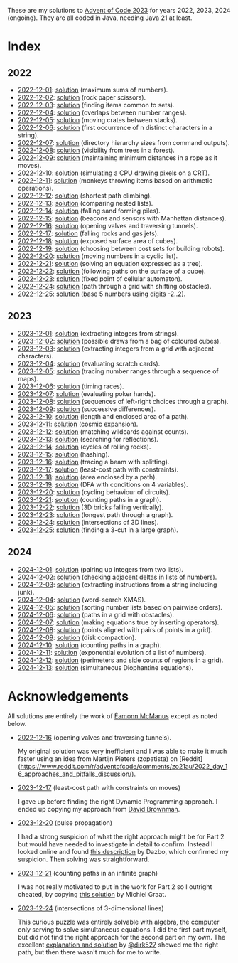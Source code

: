 These are my solutions to [Advent of Code 2023](https://adventofcode.com) for
years 2022, 2023, 2024 (ongoing). They are all coded in Java, needing Java 21 at least.

# Index

## 2022

* [2022-12-01](https://adventofcode.com/2022/day/1): [solution](src/advent2022/Puzzle1.java) (maximum sums of numbers).
* [2022-12-02](https://adventofcode.com/2022/day/2): [solution](src/advent2022/Puzzle2.java) (rock paper scissors).
* [2022-12-03](https://adventofcode.com/2022/day/3): [solution](src/advent2022/Puzzle3.java) (finding items common to sets).
* [2022-12-04](https://adventofcode.com/2022/day/4): [solution](src/advent2022/Puzzle4.java) (overlaps between number ranges).
* [2022-12-05](https://adventofcode.com/2022/day/5): [solution](src/advent2022/Puzzle5.java) (moving crates between stacks).
* [2022-12-06](https://adventofcode.com/2022/day/6): [solution](src/advent2022/Puzzle6.java) (first occurrence of n distinct characters in a string).
* [2022-12-07](https://adventofcode.com/2022/day/7): [solution](src/advent2022/Puzzle7.java) (directory hierarchy sizes from command outputs).
* [2022-12-08](https://adventofcode.com/2022/day/8): [solution](src/advent2022/Puzzle8.java) (visibility from trees in a forest).
* [2022-12-09](https://adventofcode.com/2022/day/9): [solution](src/advent2022/Puzzle9.java) (maintaining minimum distances in a rope as it moves).
* [2022-12-10](https://adventofcode.com/2022/day/10): [solution](src/advent2022/Puzzle10.java) (simulating a CPU drawing pixels on a CRT).
* [2022-12-11](https://adventofcode.com/2022/day/11): [solution](src/advent2022/Puzzle11.java) (monkeys throwing items based on arithmetic operations).
* [2022-12-12](https://adventofcode.com/2022/day/12): [solution](src/advent2022/Puzzle12.java) (shortest path climbing).
* [2022-12-13](https://adventofcode.com/2022/day/13): [solution](src/advent2022/Puzzle13.java) (comparing nested lists).
* [2022-12-14](https://adventofcode.com/2022/day/14): [solution](src/advent2022/Puzzle14.java) (falling sand forming piles).
* [2022-12-15](https://adventofcode.com/2022/day/15): [solution](src/advent2022/Puzzle15.java) (beacons and sensors with Manhattan distances).
* [2022-12-16](https://adventofcode.com/2022/day/16): [solution](src/advent2022/Puzzle16.java) (opening valves and traversing tunnels).
* [2022-12-17](https://adventofcode.com/2022/day/17): [solution](src/advent2022/Puzzle17.java) (falling rocks and gas jets).
* [2022-12-18](https://adventofcode.com/2022/day/18): [solution](src/advent2022/Puzzle18.java) (exposed surface area of cubes).
* [2022-12-19](https://adventofcode.com/2022/day/19): [solution](src/advent2022/Puzzle19.java) (choosing between cost sets for building robots).
* [2022-12-20](https://adventofcode.com/2022/day/20): [solution](src/advent2022/Puzzle20.java) (moving numbers in a cyclic list).
* [2022-12-21](https://adventofcode.com/2022/day/21): [solution](src/advent2022/Puzzle21.java) (solving an equation expressed as a tree).
* [2022-12-22](https://adventofcode.com/2022/day/22): [solution](src/advent2022/Puzzle22.java) (following paths on the surface of a cube).
* [2022-12-23](https://adventofcode.com/2022/day/23): [solution](src/advent2022/Puzzle23.java) (fixed point of cellular automaton).
* [2022-12-24](https://adventofcode.com/2022/day/24): [solution](src/advent2022/Puzzle24.java) (path through a grid with shifting obstacles).
* [2022-12-25](https://adventofcode.com/2022/day/25): [solution](src/advent2022/Puzzle25.java) (base 5 numbers using digits -2..2).

## 2023

* [2023-12-01](https://adventofcode.com/2023/day/1): [solution](src/advent2023/Puzzle1.java) (extracting integers from strings).
* [2023-12-02](https://adventofcode.com/2023/day/2): [solution](src/advent2023/Puzzle2.java) (possible draws from a bag of coloured cubes).
* [2023-12-03](https://adventofcode.com/2023/day/3): [solution](src/advent2023/Puzzle3.java) (extracting integers from a grid with adjacent characters).
* [2023-12-04](https://adventofcode.com/2023/day/4): [solution](src/advent2023/Puzzle4.java) (evaluating scratch cards).
* [2023-12-05](https://adventofcode.com/2023/day/5): [solution](src/advent2023/Puzzle5.java) (tracing number ranges through a sequence of maps).
* [2023-12-06](https://adventofcode.com/2023/day/6): [solution](src/advent2023/Puzzle6.java) (timing races).
* [2023-12-07](https://adventofcode.com/2023/day/7): [solution](src/advent2023/Puzzle7.java) (evaluating poker hands).
* [2023-12-08](https://adventofcode.com/2023/day/8): [solution](src/advent2023/Puzzle8.java) (sequences of left-right choices through a graph).
* [2023-12-09](https://adventofcode.com/2023/day/9): [solution](src/advent2023/Puzzle9.java) (successive differences).
* [2023-12-10](https://adventofcode.com/2023/day/10): [solution](src/advent2023/Puzzle10.java) (length and enclosed area of a path).
* [2023-12-11](https://adventofcode.com/2023/day/11): [solution](src/advent2023/Puzzle11.java) (cosmic expansion).
* [2023-12-12](https://adventofcode.com/2023/day/12): [solution](src/advent2023/Puzzle12.java) (matching wildcards against counts).
* [2023-12-13](https://adventofcode.com/2023/day/13): [solution](src/advent2023/Puzzle13.java) (searching for reflections).
* [2023-12-14](https://adventofcode.com/2023/day/14): [solution](src/advent2023/Puzzle14.java) (cycles of rolling rocks).
* [2023-12-15](https://adventofcode.com/2023/day/15): [solution](src/advent2023/Puzzle15.java) (hashing).
* [2023-12-16](https://adventofcode.com/2023/day/16): [solution](src/advent2023/Puzzle16.java) (tracing a beam with splitting).
* [2023-12-17](https://adventofcode.com/2023/day/17): [solution](src/advent2023/Puzzle17.java) (least-cost path with constraints).
* [2023-12-18](https://adventofcode.com/2023/day/18): [solution](src/advent2023/Puzzle18.java) (area enclosed by a path).
* [2023-12-19](https://adventofcode.com/2023/day/19): [solution](src/advent2023/Puzzle19.java) (DFA with conditions on 4 variables).
* [2023-12-20](https://adventofcode.com/2023/day/20): [solution](src/advent2023/Puzzle20.java) (cycling behaviour of circuits).
* [2023-12-21](https://adventofcode.com/2023/day/21): [solution](src/advent2023/Puzzle21.java) (counting paths in a graph).
* [2023-12-22](https://adventofcode.com/2023/day/22): [solution](src/advent2023/Puzzle22.java) (3D bricks falling vertically).
* [2023-12-23](https://adventofcode.com/2023/day/23): [solution](src/advent2023/Puzzle23.java) (longest path through a graph).
* [2023-12-24](https://adventofcode.com/2023/day/24): [solution](src/advent2023/Puzzle24.java) (intersections of 3D lines).
* [2023-12-25](https://adventofcode.com/2023/day/25): [solution](src/advent2023/Puzzle25.java) (finding a 3-cut in a large graph).

## 2024

* [2024-12-01](https://adventofcode.com/2024/day/1): [solution](src/advent2024/Puzzle1.java) (pairing up integers from two lists).
* [2024-12-02](https://adventofcode.com/2024/day/2): [solution](src/advent2024/Puzzle2.java) (checking adjacent deltas in lists of numbers).
* [2024-12-03](https://adventofcode.com/2024/day/3): [solution](src/advent2024/Puzzle3.java) (extracting instructions from a string including junk).
* [2024-12-04](https://adventofcode.com/2024/day/4): [solution](src/advent2024/Puzzle4.java) (word-search XMAS).
* [2024-12-05](https://adventofcode.com/2024/day/5): [solution](src/advent2024/Puzzle5.java) (sorting number lists based on pairwise orders).
* [2024-12-06](https://adventofcode.com/2024/day/6): [solution](src/advent2024/Puzzle6.java) (paths in a grid with obstacles).
* [2024-12-07](https://adventofcode.com/2024/day/7): [solution](src/advent2024/Puzzle7.java) (making equations true by inserting operators).
* [2024-12-08](https://adventofcode.com/2024/day/8): [solution](src/advent2024/Puzzle8.java) (points aligned with pairs of points in a grid).
* [2024-12-09](https://adventofcode.com/2024/day/9): [solution](src/advent2024/Puzzle9.java) (disk compaction).
* [2024-12-10](https://adventofcode.com/2024/day/10): [solution](src/advent2024/Puzzle10.java) (counting paths in a graph).
* [2024-12-11](https://adventofcode.com/2024/day/11): [solution](src/advent2024/Puzzle11.java) (exponential evolution of a list of numbers).
* [2024-12-12](https://adventofcode.com/2024/day/12): [solution](src/advent2024/Puzzle12.java) (perimeters and side counts of regions in a grid).
* [2024-12-13](https://adventofcode.com/2024/day/13): [solution](src/advent2024/Puzzle13.java) (simultaneous Diophantine equations).

# Acknowledgements

All solutions are entirely the work of
[Éamonn McManus](https://github.com/eamonnmcmanus) except as noted below.

* [2022-12-16](https://adventofcode.com/2022/day/16) (opening valves and traversing tunnels).

  My original solution was very inefficient and I was able to make it much faster
  using an idea from Martijn Pieters (zopatista) on [Reddit]
  (https://www.reddit.com/r/adventofcode/comments/zo21au/2022_day_16_approaches_and_pitfalls_discussion/).

* [2023-12-17](https://adventofcode.com/2023/day/17) (least-cost path with constraints on moves)

  I gave up before finding the right Dynamic Programming approach. I ended up
  copying my approach from
  [David Brownman](https://advent-of-code.xavd.id/writeups/2023/day/17/).

* [2023-12-20](https://adventofcode.com/2023/day/20) (pulse propagation)

  I had a strong suspicion of what the right approach might be for Part 2 but
  would have needed to investigate in detail to confirm. Instead I looked online
  and found
  [this description](https://colab.sandbox.google.com/github/derailed-dash/Advent-of-Code/blob/master/src/AoC_2023/Dazbo%27s_Advent_of_Code_2023.ipynb#scrollTo=EFS4IeuPndFb)
  by Dazbo, which confirmed my suspicion. Then solving was straightforward.

* [2023-12-21](https://adventofcode.com/2023/day/21) (counting paths in an infinite graph)

  I was not really motivated to put in the work for Part 2 so I outright cheated, by copying
  [this solution](https://github.com/ash42/adventofcode/tree/main/adventofcode2023/src/nl/michielgraat/adventofcode2023/day21)
  by Michiel Graat.

* [2023-12-24](https://adventofcode.com/2023/day/21) (intersections of 3-dimensional lines)

  This curious puzzle was entirely solvable with algebra, the computer only
  serving to solve simultaneous equations. I did the first part myself, but did
  not find the right approach for the second part on my own. The excellent
  [explanation and solution](https://github.com/dirk527/aoc2021/blob/main/src/aoc2023/Day24.java)
  by [@dirk527](https://github.com/dirk527) showed me the right path, but then
  there wasn't much for me to write.
